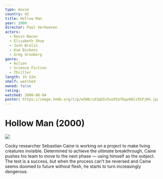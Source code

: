 ```yaml
---
type: movie
country: US
title: Hollow Man
year: 2000
director: Paul Verhoeven
actors:
  - Kevin Bacon
  - Elisabeth Shue
  - Josh Brolin
  - Kim Dickens
  - Greg Grunberg
genre:
  - Action
  - Science Fiction
  - Thriller
length: 1h 52m
shelf: watched
owned: false
rating:
watched: 2000-08-04
poster: https://image.tmdb.org/t/p/w500/sd3qUIv5uoP2oTbqv66CzXSPjKG.jpg
---
```


# Hollow Man (2000)

![](https://image.tmdb.org/t/p/w500/sd3qUIv5uoP2oTbqv66CzXSPjKG.jpg)

Cocky researcher Sebastian Caine is working on a project to make living creatures invisible. Determined to achieve the ultimate breakthrough, Caine pushes his team to move to the next phase — using himself as the subject. The test is a success, but when the process can't be reversed and Caine seems doomed to future without flesh, he starts to turn increasingly dangerous.